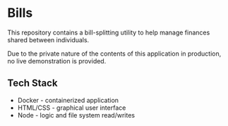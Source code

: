 # Bills
This repository contains a bill-splitting utility to help manage finances shared between individuals.

Due to the private nature of the contents of this application in production, no live demonstration is provided.

## Tech Stack
* Docker - containerized application
* HTML/CSS - graphical user interface
* Node - logic and file system read/writes
